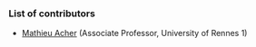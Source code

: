 ### List of contributors

 * [Mathieu Acher](http://www.mathieuacher.com) (Associate Professor, University of Rennes 1)


